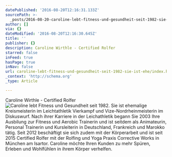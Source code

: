 ```yaml
---
datePublished: '2016-08-20T12:16:31.133Z'
sourcePath: >-
  _posts/2016-08-20-caroline-lebt-fitness-und-gesundheit-seit-1982-sie-ist-ehe.md
author: []
via: {}
dateModified: '2016-08-20T12:16:30.645Z'
title: ''
publisher: {}
description: Caroline Wirthle - Certified Rolfer
starred: false
inFeed: true
hasPage: true
inNav: false
url: caroline-lebt-fitness-und-gesundheit-seit-1982-sie-ist-ehe/index.html
_context: 'http://schema.org'
_type: Article

---
```

Caroline Wirthle - Certified Rolfer
![Caroline lebt Fitness und Gesundheit seit 1982. 
Sie ist ehemalige Kreismeisterin im Leichtathletik Vierkampf und Vize-Nordrheinmeisterin im Diskuswurf.
Nach ihrer Karriere in der Leichathletik begann Sie 2003 Ihre Ausbilung zur Fitness und Aerobic Trainerin und ist seitdem als Animateurin, Personal Trainerin und Kursleiterin in Deutschland, Frankreich und Marokko tätig.
Seit 2012 beschäftigt sie sich zudem mit der Körperarbeit und ist seit 2015 Certified Rolfer mit der Rolfing und Yoga Praxis Corrective Works in München am Isartor.
Caroline möchte Ihren Kunden zu mehr Spüren, Erleben und Wohlfühlen in ihrem Körper verhelfen.](https://the-grid-user-content.s3-us-west-2.amazonaws.com/6905446d-dfcb-4c1f-b017-339ee8ab7533.jpg)